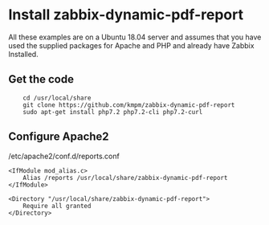 Install zabbix-dynamic-pdf-report
=================================
All these examples are on a Ubuntu 18.04 server and assumes that you have
used the supplied packages for Apache and PHP and already have
Zabbix Installed.

## Get the code
```shell
    cd /usr/local/share
    git clone https://github.com/kmpm/zabbix-dynamic-pdf-report
    sudo apt-get install php7.2 php7.2-cli php7.2-curl
```


## Configure Apache2
/etc/apache2/conf.d/reports.conf
```
<IfModule mod_alias.c>
    Alias /reports /usr/local/share/zabbix-dynamic-pdf-report
</IfModule>

<Directory "/usr/local/share/zabbix-dynamic-pdf-report">
    Require all granted
</Directory>
```